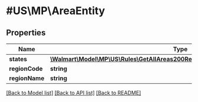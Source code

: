 # #US\MP\AreaEntity

## Properties

Name | Type | Description | Notes
------------ | ------------- | ------------- | -------------
**states** | [**\Walmart\Model\MP\US\Rules\GetAllAreas200ResponsePayloadEntitiesInnerStatesInner[]**](GetAllAreas200ResponsePayloadEntitiesInnerStatesInner.md) | states. | [optional]
**regionCode** | **string** | regionCode | [optional]
**regionName** | **string** | regionName | [optional]


[[Back to Model list]](../) [[Back to API list]](../../Api/US/MP) [[Back to README]](../../README.md)
